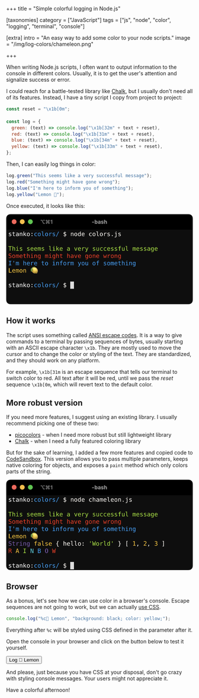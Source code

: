 +++
title = "Simple <span>colorful</span> logging in Node.js"

[taxonomies]
category = ["JavaScript"]
tags = ["js", "node", "color", "logging", "terminal", "console"]

[extra]
intro = "An easy way to add some color to your node scripts."
image = "/img/log-colors/chameleon.png"

+++

When writing Node.js scripts, I often want to output information to the console in different colors. Usually, it is to get the user's attention and signalize success or error.

I could reach for a battle-tested library like [Chalk](https://github.com/chalk/chalk), but I usually don't need all of its features. Instead, I have a tiny script I copy from project to project:

```js
const reset = "\x1b[0m";

const log = {
  green: (text) => console.log("\x1b[32m" + text + reset),
  red: (text) => console.log("\x1b[31m" + text + reset),
  blue: (text) => console.log("\x1b[34m" + text + reset),
  yellow: (text) => console.log("\x1b[33m" + text + reset),
};
```

Then, I can easily log things in color:

```js
log.green("This seems like a very successful message");
log.red("Something might have gone wrong");
log.blue("I'm here to inform you of something");
log.yellow("Lemon 🍋");
```

Once executed, it looks like this:

![Colorful output strings in terminal](/img/log-colors/simple.png)

## How it works

The script uses something called [ANSI escape codes](https://en.wikipedia.org/wiki/ANSI_escape_code). It is a way to give commands to a terminal by passing sequences of bytes, usually starting with an ASCII escape character `\x1b`. They are mostly used to move the cursor and to change the color or styling of the text. They are standardized, and they should work on any platform.

For example, `\x1b[31m` is an escape sequence that tells our terminal to switch color to red. All text after it will be red, until we pass the _reset_ sequence `\x1b[0m`, which will revert text to the default color.

## More robust version

If you need more features, I suggest using an existing library. I usually recommend picking one of these two:

- [picocolors](https://github.com/alexeyraspopov/picocolors) - when I need more robust but still lightweight library
- [Chalk](https://github.com/chalk/chalk) - when I need a fully featured coloring library

But for the sake of learning, I added a few more features and copied code to [CodeSandbox](https://codesandbox.io/p/devbox/simple-colorful-loggin-in-node-js-856gly). This version allows you to pass multiple parameters, keeps native coloring for objects, and exposes a `paint` method which only colors parts of the string.

![Colorful output in terminal](/img/log-colors/chameleon.png)

## Browser

As a bonus, let's see how we can use color in a browser's console. Escape sequences are not going to work, but we can actually [use CSS](https://developer.mozilla.org/en-US/docs/Web/API/console#styling_console_output).

```js
console.log("%c🍋 Lemon", "background: black; color: yellow;");
```

Everything after `%c` will be styled using CSS defined in the parameter after it.

Open the console in your browser and click on the button below to test it yourself.

<button class="btn btn--empty" onclick='console.log("%c🍋 Lemon", "background: black; color: yellow; display: inline-block; padding: 3px 6px")'>Log 🍋 Lemon</button>

And please, just because you have CSS at your disposal, don't go crazy with styling console messages. Your users might not appreciate it.

Have a colorful afternoon!
